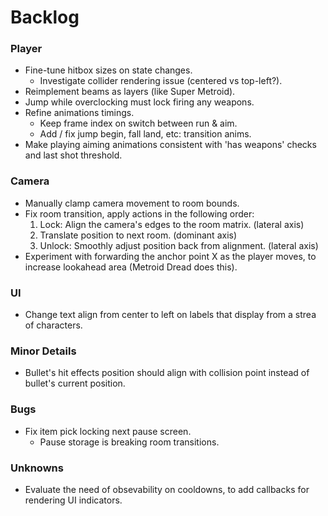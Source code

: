 # Backlog

### Player
- Fine-tune hitbox sizes on state changes.
    - Investigate collider rendering issue (centered vs top-left?).
- Reimplement beams as layers (like Super Metroid).
- Jump while overclocking must lock firing any weapons.
- Refine animations timings.
    - Keep frame index on switch between run & aim.
    - Add / fix jump begin, fall land, etc: transition anims.
- Make playing aiming animations consistent with 'has weapons' checks and last shot threshold.

### Camera
- Manually clamp camera movement to room bounds.
- Fix room transition, apply actions in the following order: 
    1. Lock: Align the camera's edges to the room matrix. (lateral axis)
    2. Translate position to next room. (dominant axis)
    3. Unlock: Smoothly adjust position back from alignment. (lateral axis)
- Experiment with forwarding the anchor point X as the player moves, to increase lookahead area (Metroid Dread does this).

### UI
- Change text align from center to left on labels that display from a strea of characters.

### Minor Details
- Bullet's hit effects position should align with collision point instead of bullet's current position.

### Bugs
- Fix item pick locking next pause screen.
    - Pause storage is breaking room transitions.

### Unknowns
- Evaluate the need of obsevability on cooldowns, to add callbacks for rendering UI indicators.